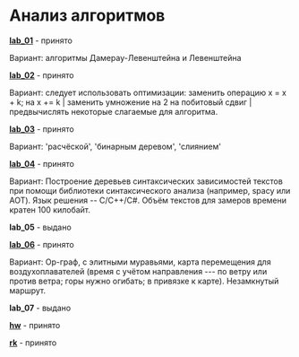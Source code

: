 # Анализ алгоритмов

[**lab_01**](https://github.com/Ananasiika/bmstu-aa/tree/main/lab_01) - принято

Вариант: алгоритмы Дамерау-Левенштейна и Левенштейна

[**lab_02**](https://github.com/Ananasiika/bmstu-aa/tree/main/lab_02) - принято

Вариант: следует использовать оптимизации: заменить операцию x = x + k; на x += k | заменить умножение на 2 на побитовый сдвиг | предвычислять некоторые слагаемые для алгоритма.

[**lab_03**](https://github.com/Ananasiika/bmstu-aa/tree/main/lab_03) - принято

Вариант: 'расчёской', 'бинарным деревом', 'слиянием'

[**lab_04**](https://github.com/Ananasiika/bmstu-aa/tree/main/lab_04_r) - принято

Вариант: Построение деревьев синтаксических зависимостей текстов при помощи библиотеки синтаксического анализа (например, spacy или AOT). Язык решения -- C/C++/C#. Объём текстов для замеров времени кратен 100 килобайт.

**lab_05** - выдано

[**lab_06**](https://github.com/Ananasiika/bmstu-aa/tree/main/lab_06) - принято

Вариант: Ор-граф, с элитными муравьями, карта перемещения для воздухоплавателей (время с учётом направления --- по ветру или против ветра; горы нужно огибать; в привязке к карте). Незамкнутый маршрут.

**lab_07** - выдано

[**hw**](https://github.com/Ananasiika/bmstu-aa/tree/main/hw) - принято

[**rk**](https://github.com/Ananasiika/bmstu-aa/tree/main/rk) - принято
